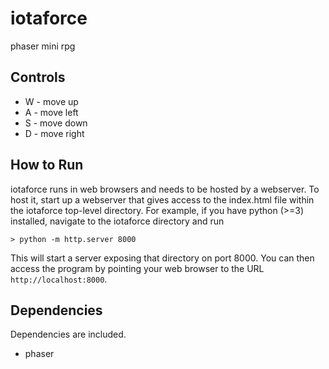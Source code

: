 iotaforce
=========

phaser mini rpg


Controls
--------

* W - move up
* A - move left
* S - move down
* D - move right


How to Run
----------

iotaforce runs in web browsers and needs to be hosted by a webserver.  To host it, start up a webserver that gives access to the index.html file within the iotaforce top-level directory.  For example, if you have python (>=3) installed, navigate to the iotaforce directory and run

```
> python -m http.server 8000
```

This will start a server exposing that directory on port 8000.  You can then access the program by pointing your web browser to the URL `http://localhost:8000`.


Dependencies
------------

Dependencies are included.

* phaser
